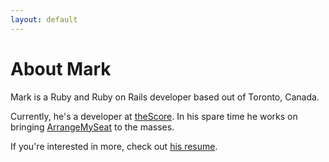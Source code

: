 ```yaml
---
layout: default
---
```


# About Mark

Mark is a Ruby and Ruby on Rails developer based out of Toronto, Canada.

Currently, he's a developer at [theScore](http://www.thescore.com). In his spare time he works on bringing [ArrangeMySeat](https://arrangemyseat.com) to the masses.

If you're interested in more, check out [his resume](/resume.html).
